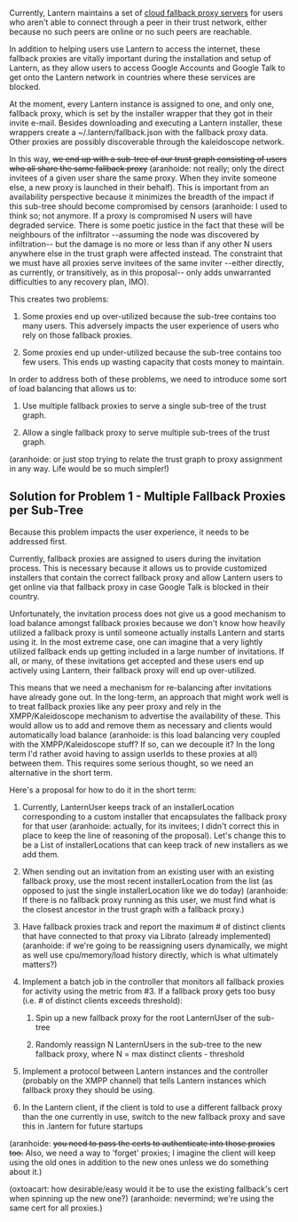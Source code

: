 Currently, Lantern maintains a set of [cloud fallback proxy servers](https://github.com/getlantern/lantern/wiki/Lantern-Cloud-Servers) for users who aren't able to connect through a peer in their trust network, either because no such peers are online or no such peers are reachable.

In addition to helping users use Lantern to access the internet, these fallback proxies are vitally important during the installation and setup of Lantern, as they allow users to access Google Accounts and Google Talk to get onto the Lantern network in countries where these services are blocked.

At the moment, every Lantern instance is assigned to one, and only one, fallback proxy, which is set by the installer wrapper that they got in their invite e-mail.  Besides downloading and executing a Lantern installer, these wrappers create a ~/.lantern/fallback.json with the fallback proxy data.  Other proxies are possibly discoverable through the kaleidoscope network.

In this way, ~~we end up with a sub-tree of our trust graph consisting of users who all share the same fallback proxy~~ (aranhoide: not really; only the direct invitees of a given user share the same proxy.  When they invite someone else, a new proxy is launched in their behalf).  This is important from an availability perspective because it minimizes the breadth of the impact if this sub-tree should become compromised by censors (aranhoide: I used to think so; not anymore.  If a proxy is compromised N users will have degraded service.  There is some poetic justice in the fact that these will be neighbours of the infiltrator --assuming the node was discovered by infiltration-- but the damage is no more or less than if any other N users anywhere else in the trust graph were affected instead.  The constraint that we must have all proxies serve invitees of the same inviter --either directly, as currently, or transitively, as in this proposal-- only adds unwarranted difficulties to any recovery plan, IMO).

This creates two problems:

1. Some proxies end up over-utilized because the sub-tree contains too many users.  This adversely impacts the user experience of users who rely on those fallback proxies.

2. Some proxies end up under-utilized because the sub-tree contains too few users.  This ends up wasting capacity that costs money to maintain.

In order to address both of these problems, we need to introduce some sort of load balancing that allows us to:

1. Use multiple fallback proxies to serve a single sub-tree of the trust graph.

2. Allow a single fallback proxy to serve multiple sub-trees of the trust graph.

(aranhoide: or just stop trying to relate the trust graph to proxy assignment in any way.  Life would be so much simpler!)

## Solution for Problem 1 - Multiple Fallback Proxies per Sub-Tree

Because this problem impacts the user experience, it needs to be addressed first.

Currently, fallback proxies are assigned to users during the invitation process.  This is necessary because it allows us to provide customized installers that contain the correct fallback proxy and allow Lantern users to get online via that fallback proxy in case Google Talk is blocked in their country.

Unfortunately, the invitation process does not give us a good mechanism to load balance amongst fallback proxies because we don't know how heavily utilized a fallback proxy is until someone actually installs Lantern and starts using it.  In the most extreme case, one can imagine that a very lightly utilized fallback ends up getting included in a large number of invitations.  If all, or many, of these invitations get accepted and these users end up actively using Lantern, their fallback proxy will end up over-utilized.

This means that we need a mechanism for re-balancing after invitations have already gone out.  In the long-term, an approach that might work well is to treat fallback proxies like any peer proxy and rely in the XMPP/Kaleidoscope mechanism to advertise the availability of these.  This would allow us to add and remove them as necessary and clients would automatically load balance (aranhoide: is this load balancing very coupled with the XMPP/Kaleidoscope stuff?  If so, can we decouple it?  In the long term I'd rather avoid having to assign userIds to these proxies at all) between them.  This requires some serious thought, so we need an alternative in the short term.

Here's a proposal for how to do it in the short term:

1. Currently, LanternUser keeps track of an installerLocation corresponding to a custom installer that encapsulates the fallback proxy for that user (aranhoide: actually, for its invitees; I didn't correct this in place to keep the line of reasoning of the proposal).  Let's change this to be a List of installerLocations that can keep track of new installers as we add them.

2. When sending out an invitation from an existing user with an existing fallback proxy, use the most recent installerLocation from the list (as opposed to just the single installerLocation like we do today) (aranhoide: If there is no fallback proxy running as this user, we must find what is the closest ancestor in the trust graph with a fallback proxy.)

3. Have fallback proxies track and report the maximum # of distinct clients that have connected to that proxy via Librato (already implemented) (aranhoide: if we're going to be reassigning users dynamically, we might as well use cpu/memory/load history directly, which is what ultimately matters?)

4. Implement a batch job in the controller that monitors all fallback proxies for activity using the metric from #3.  If a fallback proxy gets too busy (i.e. # of distinct clients exceeds threshold):

   1. Spin up a new fallback proxy for the root LanternUser of the sub-tree

   2. Randomly reassign N LanternUsers in the sub-tree to the new fallback proxy, where N = max distinct clients - threshold

5. Implement a protocol between Lantern instances and the controller (probably on the XMPP channel) that tells Lantern instances which fallback proxy they should be using.

6. In the Lantern client, if the client is told to use a different fallback proxy than the one currently in use, switch to the new fallback proxy and save this in .lantern for future startups

(aranhoide: ~~you need to pass the certs to authenticate into those proxies too.~~ Also, we need a way to 'forget' proxies; I imagine the client will keep using the old ones in addition to the new ones unless we do something about it.)

(oxtoacart: how desirable/easy would it be to use the existing fallback's cert when spinning up the new one?)
(aranhoide: nevermind; we're using the same cert for all proxies.)